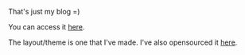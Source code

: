 That's just my blog =)

You can access it [here](http://caarlos0.github.com).

The layout/theme is one that I've made. I've also opensourced it [here](https://github.com/caarlos0/up).
